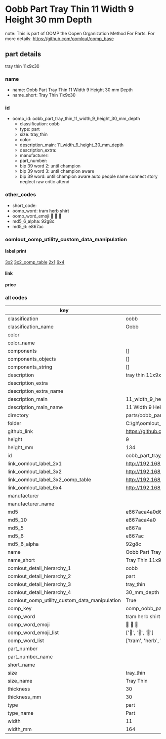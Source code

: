 # Oobb Part Tray Thin 11 Width 9 Height 30 mm Depth  

note: This is part of OOMP the Oopen Organization Method For Parts. For more details: https://github.com/oomlout/oomp_base

##  part details
  



tray thin 11x9x30



### name
* name: Oobb Part Tray Thin 11 Width 9 Height 30 mm Depth
* name_short: Tray Thin 11x9x30 
### id
* oomp_id: oobb_part_tray_thin_11_width_9_height_30_mm_depth
  * classification: oobb
  * type: part
  * size: tray_thin
  * color: 
  * description_main: 11_width_9_height_30_mm_depth
  * description_extra: 
  * manufacturer: 
  * part_number: 
  * bip 39 word 2: until champion
  * bip 39 word 3: until champion aware
  * bip 39 word: until champion aware auto people name connect story neglect raw critic attend

### other_codes
* short_code: 
* oomp_word: tram herb shirt
* oomp_word_emoji :tram: :herb: :shirt:
* md5_6_alpha: 92g8c
* md5_6: e867ac






### oomlout_oomp_utility_custom_data_manipulation
#### label print
[3x2](http://192.168.1.245:1112/?label=oomp%2092g8c)
[3x2_oomp_table](http://192.168.1.108:1112/?label=oomp%2092g8c)
[2x1](http://192.168.1.242:1112/?label=oomp%2092g8c)
[6x4](http://192.168.1.55:1112/?label=oomp%2092g8c)    

#### link

                              

#### price







### all codes 
| key | value |  
| --- | --- |  
| classification | oobb |  
| classification_name | Oobb |  
| color |  |  
| color_name |  |  
| components | [] |  
| components_objects | [] |  
| components_string | [] |  
| description | tray thin 11x9x30 |  
| description_extra |  |  
| description_extra_name |  |  
| description_main | 11_width_9_height_30_mm_depth |  
| description_main_name | 11 Width 9 Height 30 mm Depth |  
| directory | parts/oobb_part_tray_thin_11_width_9_height_30_mm_depth |  
| folder | C:\gh\oomlout_oobb_version_4_generated_parts\parts\oobb_part_tray_thin_11_width_9_height_30_mm_depth |  
| github_link | https://github.com/oomlout/oomlout_oomp_part_src/tree/main/parts/oobb_part_tray_thin_11_width_9_height_30_mm_depth |  
| height | 9 |  
| height_mm | 134 |  
| id | oobb_part_tray_thin_11_width_9_height_30_mm_depth |  
| link_oomlout_label_2x1 | http://192.168.1.242:1112/?label=oomp%2092g8c |  
| link_oomlout_label_3x2 | http://192.168.1.245:1112/?label=oomp%2092g8c |  
| link_oomlout_label_3x2_oomp_table | http://192.168.1.108:1112/?label=oomp%2092g8c |  
| link_oomlout_label_6x4 | http://192.168.1.55:1112/?label=oomp%2092g8c |  
| manufacturer |  |  
| manufacturer_name |  |  
| md5 | e867aca4a0d685e64b5160f820898771 |  
| md5_10 | e867aca4a0 |  
| md5_5 | e867a |  
| md5_6 | e867ac |  
| md5_6_alpha | 92g8c |  
| name | Oobb Part Tray Thin 11 Width 9 Height 30 mm Depth |  
| name_short | Tray Thin 11x9x30  |  
| oomlout_detail_hierarchy_1 | oobb |  
| oomlout_detail_hierarchy_2 | part |  
| oomlout_detail_hierarchy_3 | tray_thin |  
| oomlout_detail_hierarchy_4 | 30_mm_depth |  
| oomlout_oomp_utility_custom_data_manipulation | True |  
| oomp_key | oomp_oobb_part_tray_thin_11_width_9_height_30_mm_depth |  
| oomp_word | tram herb shirt |  
| oomp_word_emoji | :tram: :herb: :shirt: |  
| oomp_word_emoji_list | [':tram:', ':herb:', ':shirt:'] |  
| oomp_word_list | ['tram', 'herb', 'shirt'] |  
| part_number |  |  
| part_number_name |  |  
| short_name |  |  
| size | tray_thin |  
| size_name | Tray Thin |  
| thickness | 30 |  
| thickness_mm | 30 |  
| type | part |  
| type_name | Part |  
| width | 11 |  
| width_mm | 164 |  
